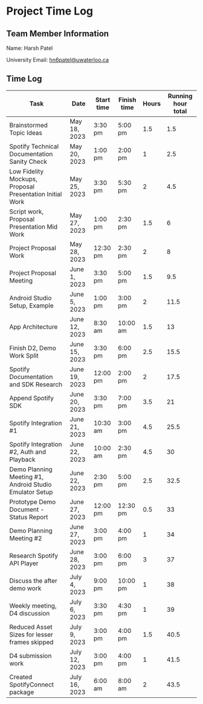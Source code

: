 # Project Time Log

## Team Member Information

Name: Harsh Patel

University Email: <hn6patel@uwaterloo.ca>

## Time Log

| Task                                                     | Date          | Start time | Finish time | Hours | Running hour total |
|----------------------------------------------------------|---------------|------------|-------------|-------|--------------------|
| Brainstormed Topic Ideas                                 | May 18, 2023  | 3:30 pm    | 5:00 pm     | 1.5   | 1.5                |
| Spotify Technical Documentation Sanity Check             | May 20, 2023  | 1:00 pm    | 2:00 pm     | 1     | 2.5                |
| Low Fidelity Mockups, Proposal Presentation Initial Work | May 25, 2023  | 3:30 pm    | 5:30 pm     | 2     | 4.5                |
| Script work, Proposal Presentation Mid Work              | May 27, 2023  | 1:00 pm    | 2:30 pm     | 1.5   | 6                  |
| Project Proposal Work                                    | May 28, 2023  | 12:30 pm   | 2:30 pm     | 2     | 8                  |
| Project Proposal Meeting                                 | June 1, 2023  | 3:30 pm    | 5:00 pm     | 1.5   | 9.5                |
| Android Studio Setup, Example                            | June 5, 2023  | 1:00 pm    | 3:00 pm     | 2     | 11.5               |
| App Architecture                                         | June 12, 2023 | 8:30 am    | 10:00 am    | 1.5   | 13                 |
| Finish D2, Demo Work Split                               | June 15, 2023 | 3:30 pm    | 6:00 pm     | 2.5   | 15.5               |
| Spotify Documentation and SDK Research                   | June 19, 2023 | 12:00 pm   | 2:00 pm     | 2     | 17.5               |
| Append Spotify SDK                                       | June 20, 2023 | 3:30 pm    | 7:00 pm     | 3.5   | 21                 |
| Spotify Integration #1                                   | June 21, 2023 | 10:30 am   | 3:00 pm     | 4.5   | 25.5               |
| Spotify Integration #2, Auth and Playback                | June 22, 2023 | 10:00 am   | 2:30 pm     | 4.5   | 30                 |
| Demo Planning Meeting #1, Android Studio Emulator Setup  | June 22, 2023 | 2:30 pm    | 5:00 pm     | 2.5   | 32.5               |
| Prototype Demo Document - Status Report                  | June 27, 2023 | 12:00 pm   | 12:30 pm    | 0.5   | 33                 |
| Demo Planning Meeting #2                                 | June 27, 2023 | 3:00 pm    | 4:00 pm     | 1     | 34                 |
| Research Spotify API Player                              | June 28, 2023 | 3:00 pm    | 6:00 pm     | 3     | 37                 |
| Discuss the after demo work                              | July 4, 2023  | 9:00 pm    | 10:00 pm    | 1     | 38                 |
| Weekly meeting, D4 discussion                            | July 6, 2023  | 3:30 pm    | 4:30 pm     | 1     | 39                 |
| Reduced Asset Sizes for lesser frames skipped            | July 9, 2023  | 3:00 pm    | 4:00 pm     | 1.5   | 40.5               |
| D4 submission work                                       | July 12, 2023 | 3:00 pm    | 4:00 pm     | 1     | 41.5               |
| Created SpotifyConnect package                           | July 16, 2023 | 6:00 am    | 8:00 am     | 2     | 43.5               |